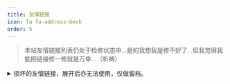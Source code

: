 ```yaml
---
title: 友情链接
icon: fa fa-address-book
order: 5
---
```


> 本站友情链接列表仍处于检修状态中...是的我想我是修不好了...但我觉得我能把链接修一修就是万幸...（祈祷）

<details>

<summary>损坏的友情链接，展开后亦无法使用，仅做留档。</summary>

<div class="friendship-links">
  <div class="link-card" data-href="https://truthboard.wikidot.com">
    <div class="card-content">
      <img src="https://truthboard.wdfiles.com/local--files/theme%3Abasic/truthboard2.svg" alt="Truthboard头像" class="avatar">
      <div class="card-text">
        <h3>Truthboard</h3>
        <p>Freedom and Blogs</p>
        <span class="type-tag">社区网站</span>
      </div>
    </div>
  </div>
  
  <div class="link-card" data-href="https://remelens.link">
    <div class="card-content">
      <img src="https://cdn.luogu.com.cn/upload/image_hosting/wzzqwiik.png" alt="Remelens头像" class="avatar">
      <div class="card-text">
        <h3>Remelens的个人主页</h3>
        <p>我们都在阴沟里，但总有人仰望星空</p>
        <span class="type-tag">个人博客</span>
      </div>
    </div>
  </div>
  
  <div class="link-card" data-href="https://cloud.sd.cn">
    <div class="card-content">
      <img src="/assets/img/links/cloud.jpg" alt="网络一隅头像" class="avatar">
      <div class="card-text">
        <h3>网络一隅</h3>
        <p>愿我的祝福与你同在</p>
        <span class="type-tag">个人博客</span>
      </div>
    </div>
  </div>
  
  <div class="link-card" data-href="https://example.com/schwarz">
    <div class="card-content">
      <img src="/assets/img/links/xiubi.png" alt="Schwarz头像" class="avatar">
      <div class="card-text">
        <h3>Schwarz</h3>
        <p>记录一些笔记和成长经历</p>
        <span class="type-tag">个人博客</span>
      </div>
    </div>
  </div>
  
  <div class="link-card" data-href="https://mount-rain.link">
    <div class="card-content">
      <img src="/assets/img/links/mountr.png" alt="山雨的湖边小屋头像" class="avatar">
      <div class="card-text">
        <h3>山雨的湖边小屋</h3>
        <p>拥抱过去，创造未来</p>
        <span class="type-tag">社区网站</span>
      </div>
    </div>
  </div>
  
  <div class="link-card" data-href="https://rymingenu.fun">
    <div class="card-content">
      <img src="https://rymingenu.fun/assets/images/rymingenu.png" alt="任亚墨的书房头像" class="avatar">
      <div class="card-text">
        <h3>任亚墨的书房</h3>
        <p>你似乎来过这里…</p>
        <span class="type-tag">个人博客</span>
      </div>
    </div>
  </div>
</div>

</details>

<style>
.friendship-links {
  display: grid;
  grid-template-columns: repeat(auto-fill, minmax(300px, 1fr));
  gap: 25px;
  margin: 30px 0;
}

.link-card {
  position: relative;
  transition: transform 0.3s ease;
  cursor: pointer;
  border-radius: 12px;
  overflow: hidden;
}

.link-card:hover {
  transform: translateY(-5px);
}

.card-content {
  display: flex;
  align-items: center;
  padding: 20px;
  background: white;
  border-radius: 12px;
  box-shadow: 0 4px 12px rgba(0, 0, 0, 0.08);
  transition: all 0.3s ease;
  height: 100%;
  box-sizing: border-box;
  border: 1px solid rgba(0, 0, 0, 0.05);
  position: relative;
  z-index: 2;
}

.link-card::before {
  content: '';
  position: absolute;
  top: 0;
  left: 0;
  right: 0;
  bottom: 0;
  background: linear-gradient(135deg, #6a11cb 0%, #2575fc 100%);
  opacity: 0;
  transition: opacity 0.3s ease;
  z-index: 1;
  border-radius: 12px;
}

.link-card:hover::before {
  opacity: 0.1;
}

.card-content:hover {
  box-shadow: 0 8px 20px rgba(0, 0, 0, 0.12);
  border-color: rgba(0, 0, 0, 0.1);
}

.avatar {
  width: 60px;
  height: 60px;
  border-radius: 50%;
  object-fit: cover;
  margin-right: 20px;
  border: 2px solid #f8f8f8;
  box-shadow: 0 2px 6px rgba(0, 0, 0, 0.05);
  transition: transform 0.3s ease;
}

.link-card:hover .avatar {
  transform: scale(1.05);
}

.card-text {
  flex: 1;
}

.card-text h3 {
  margin: 0;
  font-size: 18px;
  font-weight: 600;
  color: #333;
  transition: color 0.3s ease;
}

.link-card:hover .card-text h3 {
  color: #1a73e8;
}

.card-text p {
  margin: 8px 0 0;
  font-size: 14px;
  color: #666;
  line-height: 1.5;
  transition: color 0.3s ease;
}

.link-card:hover .card-text p {
  color: #444;
}

.type-tag {
  display: inline-block;
  font-size: 12px;
  padding: 4px 12px;
  border-radius: 20px;
  background-color: #f0f7ff;
  color: #1a73e8;
  margin-top: 10px;
  font-weight: 500;
  transition: all 0.3s ease;
}

.link-card:hover .type-tag {
  background-color: #1a73e8;
  color: white;
}
</style>

<script>
document.querySelectorAll('.link-card').forEach(card => {
  card.addEventListener('click', function() {
    const url = this.getAttribute('data-href');
    if (url) window.open(url, '_blank');
  });
});
</script>